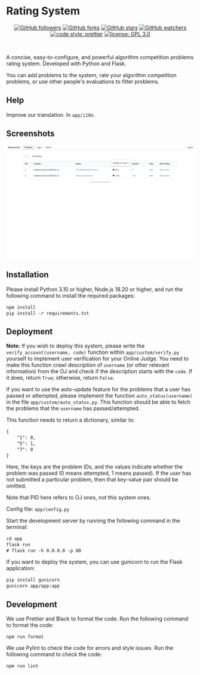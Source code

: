 # Rating System

<p align="center">
  <a href="https://github.com/ZnPdCo">
    <img alt="GitHub followers" src="https://img.shields.io/github/followers/ZnPdCo.svg?style=flat-square"></a>
  <a href="https://github.com/ZnPdCo/rating-system">
    <img alt="GitHub forks" src="https://img.shields.io/github/forks/ZnPdCo/rating-system.svg?style=flat-square"></a>
  <a href="https://github.com/ZnPdCo/rating-system">
    <img alt="GitHub stars" src="https://img.shields.io/github/stars/ZnPdCo/rating-system.svg?style=flat-square"></a>
  <a href="https://github.com/ZnPdCo/rating-system">
    <img alt="GitHub watchers" src="https://img.shields.io/github/watchers/ZnPdCo/rating-system.svg?style=flat-square"></a>
  <br/>
  <a href="https://github.com/ZnPdCo/rating-system">
    <img alt="code style: prettier" src="https://img.shields.io/badge/code_style-prettier-ff69b4.svg?style=flat-square"></a>
  <a href="https://github.com/ZnPdCo/rating-system">
    <img alt="license: GPL 3.0" src="https://img.shields.io/badge/license-MIT-blue.svg?style=flat-square"></a>
  <a href="https://github.com/ZnPdCo/rating-system">
    <!--<img alt="Repobeats analytics image" src="https://repobeats.axiom.co/api/embed/f359c8cab4e13606e60f24d52b64c1aa085decf6.svg">--></a>
</p>
<br />

A concise, easy-to-configure, and powerful algorithm competition problems rating system. Developed with Python and Flask.

You can add problems to the system, rate your algorithm competition problems, or use other people's evaluations to filter problems.

## Help

Improve our translation. In `app/i18n`.

## Screenshots

![](screenshots.png)

## Installation

Please install Python 3.10 or higher, Node.js 18.20 or higher, and run the following command to install the required packages:

```
npm install
pip install -r requirements.txt
```

## Deployment

**Note:** If you wish to deploy this system, please write the `verify_account(username, code)` function within `app/custom/verify.py` yourself to implement user verification for your Online Judge. You need to make this function crawl description of `username` (or other relevant information) from the OJ and check if the description starts with the `code`. If it does, return `True`; otherwise, return `False`.

If you want to use the auto-update feature for the problems that a user has passed or attempted, please implement the function `auto_status(username)` in the file `app/custom/auto_status.py`. This function should be able to fetch the problems that the `username` has passed/attempted.

This function needs to return a dictionary, similar to:

```
{
    "1": 0,
    "5": 1,
    "7": 0
}
```

Here, the keys are the problem IDs, and the values indicate whether the problem was passed (0 means attempted, 1 means passed). If the user has not submitted a particular problem, then that key-value pair should be omitted.

Note that PID here refers to OJ ones, not this system ones.

Config file: `app/config.py`

Start the development server by running the following command in the terminal:

```
cd app
flask run
# flask run -h 0.0.0.0 -p 80
```

If you want to deploy the system, you can use gunicorn to run the Flask application:

```
pip install gunicorn
gunicorn app/app:app
```

## Development

We use Prettier and Black to format the code. Run the following command to format the code:

```
npm run format
```

We use Pylint to check the code for errors and style issues. Run the following command to check the code:

```
npm run lint
```
